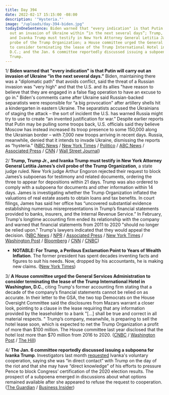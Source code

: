 ```yaml
---
title: Day 394
date: 2022-02-17 15:15:00 -08:00
description: '"Hysteria."'
image: "/uploads/day-394-biden.jpg"
todayInOneSentence: Biden warned that "every indication" is that Putin will carry
  out an invasion of Ukraine within “in the next several days”; Trump, Trump Jr.,
  and Ivanka Trump must testify in New York Attorney General Letitia James’s civil
  probe of the Trump Organization; a House committee urged the General Services Administration
  to consider terminating the lease of the Trump International Hotel in Washington,
  D.C.; and the Jan. 6 committee reportedly discussed issuing a subpoena for Ivanka
  Trump.
---
```


1/ **Biden warned that "every indication" is that Putin will carry out an invasion of Ukraine “in the next several days.”** Biden, maintaining there was a "diplomatic path" that avoids conflict, said the threat of a Russian invasion was "very high" and that the U.S. and its allies "have reason to believe that they are engaged in a false flag operation to have an excuse to go in." Biden's comments came after Ukraine said Russian-backed separatists were responsible for “a big provocation" after artillery shells hit a kindergarten in eastern Ukraine. The separatists accused the Ukrainians of staging the attack – the sort of incident the U.S. has warned Russia might try to use to create “an invented justification for war.” Despite earlier reports that Putin may be pulling some troops back, U.S. officials said they believe Moscow has instead increased its troop presence to some 150,000 along the Ukrainian border – with 7,000 new troops arriving in recent days. Russia, meanwhile, denied that it intends to invade Ukraine, dismissing the reports as “hysteria.” ([NBC News](https://www.nbcnews.com/news/world/shelling-eastern-ukraine-tensions-russia-troop-withdrawal-biden-nato-rcna16609) / [New York Times](https://www.nytimes.com/live/2022/02/17/world/russia-ukraine-news#western-reports-of-russias-continued-military-buildup-around-ukraine-heighten-tensions) / [Politico](https://www.politico.com/news/2022/02/17/blinken-to-deliver-remarks-on-russian-threat-to-peace-and-security-at-u-n-security-council-00009733) / [ABC News](https://abcnews.go.com/Politics/biden-believes-putin-ukraine-invasion-days/story?id=82954609) / [Associated Press](https://apnews.com/article/russia-ukraine-europe-russia-united-states-moscow-029f7416b35e905901ea10bf3019dafb) / [CNN](https://www.cnn.com/2022/02/17/politics/joe-biden-russia/index.html) / [Wall Street Journal](https://www.wsj.com/articles/ukraine-pro-russia-separatists-trade-allegations-of-cease-fire-violations-11645091832))

2/ **Trump, Trump Jr., and Ivanka Trump must testify in New York Attorney General Letitia James’s civil probe of the Trump Organization**, a state judge ruled. New York judge Arthur Engoron rejected their request to block James’s subpoenas for testimony and related documents, ordering the three to appear for depositions within 21 days. Trump was also ordered to comply with a subpoena for documents and other information within 14 days. James is investigating whether the Trump Organization inflated the valuations of real estate assets to obtain loans and tax benefits. In court filings, James has said her office has “uncovered substantial evidence establishing numerous misrepresentations in Trump’s financial statements provided to banks, insurers, and the Internal Revenue Service.” In February, Trump's longtime accounting firm ended its relationship with the company and warned that financial statements from 2011 to 2020 "should no longer be relied upon." Trump's lawyers indicated that they would appeal the decision. ([NBC News](https://www.nbcnews.com/politics/donald-trump/judge-orders-trump-children-answer-questions-business-practices-oath-rcna16659) / [NPR](https://www.npr.org/2022/02/17/1081426859/ny-supreme-court-justice-orders-the-trumps-to-testify-under-oath) / [Associated Press](https://apnews.com/article/business-new-york-manhattan-donald-trump-subpoenas-0aa45e4644b13f7a3ef76d9c00491298) / [New York Times](https://www.nytimes.com/2022/02/17/nyregion/trump-investigation-letitia-james.html) / [Washington Post](https://www.washingtonpost.com/business/2022/02/17/trump-hotel-lease-probe/) / [Bloomberg](https://www.bloomberg.com/news/articles/2022-02-17/trumps-says-n-y-s-james-improperly-conducting-criminal-probe?sref=MIBMEEoj) / [CNN](https://www.cnn.com/2022/02/17/politics/trump-subpoena-james-new-york-lawsuit/index.html) / [CNBC](https://www.cnbc.com/2022/02/17/judge-will-rule-on-trump-new-york-subpoena-fight-thursday-afternoon.html))

* **NOTABLE: For Trump, a Perilous Exclamation Point to Years of Wealth Inflation**. The former president has spent decades inventing facts and figures to suit his needs. Now, dropped by his accountants, he is making new claims. ([New York Times](https://www.nytimes.com/2022/02/16/business/trump-wealth-mazars.html))

3/ **A House committee urged the General Services Administration to consider terminating the lease of the Trump International Hotel in Washington, D.C.**, citing Trump's former accounting firm stating that a decade of the company’s financial statements cannot be relied on as accurate. In their letter to the GSA, the two top Democrats on the House Oversight Committee said the disclosures from Mazars warrant a closer look, pointing to a clause in the lease requiring that any information provided by the leaseholder to a bank "\[...\] shall be true and correct in all material respects. " Trump’s company, meanwhile, is preparing to sell the hotel lease soon, which is expected to net the Trump Organization a profit of more than $100 million. The House committee last year disclosed that the hotel lost more than $70 million from 2016 to 2020. ([CNBC](https://www.cnbc.com/2022/02/17/house-panel-asks-gsa-to-end-trump-lease-of-old-post-office-dc-hotel.html) / [Washington Post](https://www.washingtonpost.com/business/2022/02/17/trump-hotel-lease-probe/) / [The Hill](https://thehill.com/homenews/house/594753-democrats-ask-gsa-to-consider-canceling-trump-dc-hotel-lease))

4/ **The Jan. 6 committee reportedly discussed issuing a subpoena for Ivanka Trump**. Investigators last month [requested](https://whatthefuckjusthappenedtoday.com/2022/01/20/day-366/#4-the-jan-6-committee-requested-volu) Ivanka's voluntary cooperation, saying she was “in direct contact” with Trump on the day of the riot and that she may have “direct knowledge” of his efforts to pressure Pence to block Congress’ certification of the 2020 election results. The prospect of a subpoena emerged in discussions about what options remained available after she appeared to refuse the request to cooperation. ([The Guardian](https://www.theguardian.com/us-news/2022/feb/17/us-capitol-attack-ivanka-trump-subpoena-discussion) / [Business Insider](https://www.businessinsider.com/capitol-riot-committee-considering-ivanka-trump-subpoena-report-2022-2))